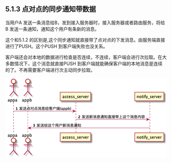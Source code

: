 ## 5.1.3 点对点的同步通知带数据

当用户A 发送一条消息给B，发到接入服务器时，接入服务器或者路由服务，将给B 发送一条通知，通知这个用户有条新的消息。

这个和5.1.2 的区别是,这个同步通知就直接带了点对点的下发消息。由服务端直接进行了PUSH。这个PUSH 到客户端失败也没关系。

客户端还会对本地的数据进行检查是否连续，不连续，客户端会进行次拉取。在大多数情况下，这个消息就直接PUSH 到客户端就能确保客户端的本地消息是连续的了。不再需要客户端进行次主动同步拉取。



![](/assets/peerSyncNotifySeq.png)



